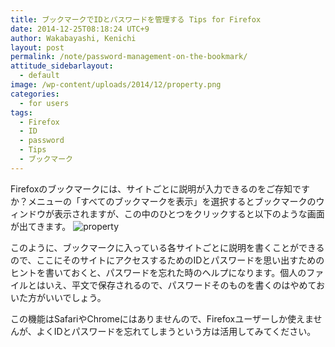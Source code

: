```yaml
---
title: ブックマークでIDとパスワードを管理する Tips for Firefox
date: 2014-12-25T08:18:24 UTC+9
author: Wakabayashi, Kenichi
layout: post
permalink: /note/password-management-on-the-bookmark/
attitude_sidebarlayout:
  - default
image: /wp-content/uploads/2014/12/property.png
categories:
  - for users
tags:
  - Firefox
  - ID
  - password
  - Tips
  - ブックマーク
---
```

Firefoxのブックマークには、サイトごとに説明が入力できるのをご存知ですか？メニューの「すべてのブックマークを表示」を選択するとブックマークのウィンドウが表示されますが、この中のひとつをクリックすると以下のような画面が出てきます。
![property](/assets/images/2014/12/property-1024x240.png)

このように、ブックマークに入っている各サイトごとに説明を書くことができるので、ここにそのサイトにアクセスするためのIDとパスワードを思い出すためのヒントを書いておくと、パスワードを忘れた時のヘルプになります。個人のファイルとはいえ、平文で保存されるので、パスワードそのものを書くのはやめておいた方がいいでしょう。

この機能はSafariやChromeにはありませんので、Firefoxユーザーしか使えませんが、よくIDとパスワードを忘れてしまうという方は活用してみてください。
